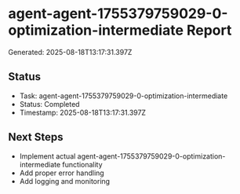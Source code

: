 # agent-agent-1755379759029-0-optimization-intermediate Report

Generated: 2025-08-18T13:17:31.397Z

## Status
- Task: agent-agent-1755379759029-0-optimization-intermediate
- Status: Completed
- Timestamp: 2025-08-18T13:17:31.397Z

## Next Steps
- Implement actual agent-agent-1755379759029-0-optimization-intermediate functionality
- Add proper error handling
- Add logging and monitoring
